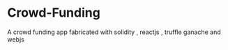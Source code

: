 # Crowd-Funding
A crowd funding app fabricated with solidity , reactjs , truffle ganache and webjs 
